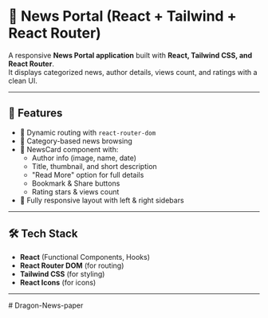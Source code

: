 # 📰 News Portal (React + Tailwind + React Router)

A responsive **News Portal application** built with **React, Tailwind CSS, and React Router**.  
It displays categorized news, author details, views count, and ratings with a clean UI.

---

## 🚀 Features
- 📌 Dynamic routing with `react-router-dom`
- 📂 Category-based news browsing
- 📰 NewsCard component with:
  - Author info (image, name, date)
  - Title, thumbnail, and short description
  - "Read More" option for full details
  - Bookmark & Share buttons
  - Rating stars & views count
- 📱 Fully responsive layout with left & right sidebars

---

## 🛠️ Tech Stack
- **React** (Functional Components, Hooks)
- **React Router DOM** (for routing)
- **Tailwind CSS** (for styling)
- **React Icons** (for icons)

---
#   D r a g o n - N e w s - p a p e r  
 